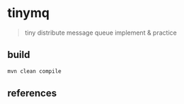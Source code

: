 # tinymq

> tiny distribute message queue implement & practice

## build

```bash
mvn clean compile
```

## references


